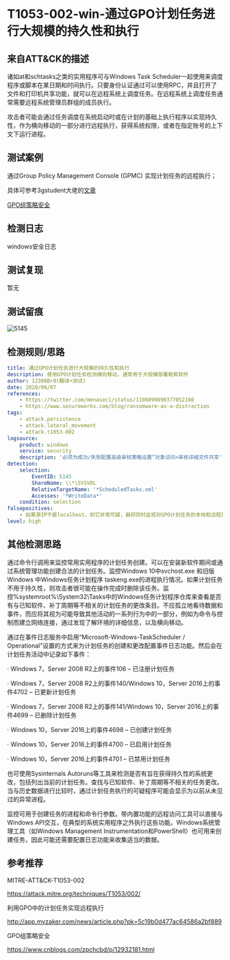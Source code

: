# T1053-002-win-通过GPO计划任务进行大规模的持久性和执行

## 来自ATT&CK的描述

诸如at和schtasks之类的实用程序可与Windows Task Scheduler一起使用来调度程序或脚本在某日期和时间执行。只要身份认证通过可以使用RPC，并且打开了文件和打印机共享功能，就可以在远程系统上调度任务。在远程系统上调度任务通常需要远程系统管理员群组的成员执行。

攻击者可能会通过任务调度在系统启动时或在计划的基础上执行程序以实现持久性，作为横向移动的一部分进行远程执行，获得系统权限，或者在指定账号的上下文下运行进程。

## 测试案例

通过Group Policy Management Console (GPMC) 实现计划任务的远程执行；

具体可参考3gstudent大佬的[文章](https://3gstudent.github.io/3gstudent.github.io/%E5%9F%9F%E6%B8%97%E9%80%8F-%E5%88%A9%E7%94%A8GPO%E4%B8%AD%E7%9A%84%E8%AE%A1%E5%88%92%E4%BB%BB%E5%8A%A1%E5%AE%9E%E7%8E%B0%E8%BF%9C%E7%A8%8B%E6%89%A7%E8%A1%8C/)

[GPO组策略安全](https://www.cnblogs.com/zpchcbd/p/12932181.html)

## 检测日志

windows安全日志

## 测试复现

暂无

## 测试留痕

![5145](https://s1.ax1x.com/2020/06/07/tRMhZQ.png)

## 检测规则/思路

```yml
title: 通过GPO计划任务进行大规模的持久性和执行
description: 使用GPO计划任务检测横向移动，通常用于大规模部署勒索软件
author: 12306Br0(翻译+测试)
date: 2020/06/07
references:
    - https://twitter.com/menasec1/status/1106899890377052160
    - https://www.secureworks.com/blog/ransomware-as-a-distraction
tags:
    - attack.persistence
    - attack.lateral_movement
    - attack.t1053-002
logsource:
    product: windows
    service: security
    description: '必须为成功/失败配置高级审核策略设置“对象访问>审核详细文件共享'
detection:
    selection:
        EventID: 5145
        ShareName: \\*\SYSVOL
        RelativeTargetName: '*ScheduledTasks.xml'
        Accesses: '*WriteData*'
    condition: selection
falsepositives:
    - 如果源IP不是localhost，则它非常可疑，最好同时监视对GPO计划任务的本地和远程更改
level: high
```

## 其他检测思路

通过命令行调用来监控常用实用程序的计划任务创建。可以在安装新软件期间或通过系统管理功能创建合法的计划任务。监控Windows 10中svchost.exe 和旧版Windows 中Windows任务计划程序 taskeng.exe的进程执行情况。如果计划任务不用于持久性，则攻击者很可能在操作完成时删除该任务。监控%systemroot%\System32\Tasks中的Windows任务计划程序仓库来查看是否有与已知软件、补丁周期等不相关的计划任务的更改条目。不应孤立地看待数据和事件，而应将其视为可能导致其他活动的一系列行为中的一部分，例如为命令与控制而建立网络连接，通过发现了解环境的详细信息，以及横向移动。

通过在事件日志服务中启用“Microsoft-Windows-TaskScheduler / Operational”设置的方式来为计划任务的创建和更改配置事件日志功能。然后会在计划任务活动中记录如下事件：

· Windows 7，Server 2008 R2上的事件106 – 已注册计划任务

· Windows 7，Server 2008 R2上的事件140/Windows 10，Server 2016上的事件4702 – 已更新计划任务

· Windows 7，Server 2008 R2上的事件141/Windows 10，Server 2016上的事件4699 – 已删除计划任务

· Windows 10，Server 2016上的事件4698 – 已创建计划任务

· Windows 10，Server 2016上的事件4700 – 已启用计划任务

· Windows 10，Server 2016上的事件4701 – 已禁用计划任务

也可使用Sysinternals Autoruns等工具来检测是否有旨在获得持久性的系统更改，包括列出当前的计划任务。查找与已知软件、补丁周期等不相关的任务更改。当与历史数据进行比较时，通过计划任务执行的可疑程序可能会显示为以前从未见过的异常进程。

监控可用于创建任务的进程和命令行参数。带内置功能的远程访问工具可以直接与Windows API交互，在典型的系统实用程序之外执行这些功能。Windows系统管理工具（如Windows Management Instrumentation和PowerShell）也可用来创建任务，因此可能还需要配置日志功能来收集适当的数据。

## 参考推荐

MITRE-ATT&CK-T1053-002

<https://attack.mitre.org/techniques/T1053/002/>

利用GPO中的计划任务实现远程执行

<http://app.myzaker.com/news/article.php?pk=5c19b0d477ac64586a2bf889>

GPO组策略安全

<https://www.cnblogs.com/zpchcbd/p/12932181.html>
